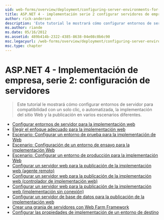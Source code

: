 ```yaml
---
uid: web-forms/overview/deployment/configuring-server-environments-for-web-deployment/index
title: ASP.NET 4 - implementación serie 2 configurar servidores de empresa | Microsoft Docs
author: rick-anderson
description: 'Este tutorial le mostrará cómo configurar entornos de servidor para compatibilidad con un solo clic, o automatizada, la implementación del sitio Web y la publicación en diversos escenario diferente...'
ms.author: riande
ms.date: 05/16/2012
ms.assetid: 489b414b-2322-4385-8638-04e08c0b6c90
msc.legacyurl: /web-forms/overview/deployment/configuring-server-environments-for-web-deployment
msc.type: chapter
---
```

<a name="aspnet-4---enterprise-deployment-series-2-configuring-servers"></a>ASP.NET 4 - Implementación de empresa, serie 2: configuración de servidores
====================
> Este tutorial le mostrará cómo configurar entornos de servidor para compatibilidad con un solo clic, o automatizada, la implementación del sitio Web y la publicación en varios escenarios diferentes.


- [Configurar entornos de servidor para la implementación web](configuring-server-environments-for-web-deployment.md)
- [Elegir el enfoque adecuado para la implementación web](choosing-the-right-approach-to-web-deployment.md)
- [Escenario: Configurar un entorno de prueba para la implementación de Web](scenario-configuring-a-test-environment-for-web-deployment.md)
- [Escenario: Configuración de un entorno de ensayo para la implementación Web](scenario-configuring-a-staging-environment-for-web-deployment.md)
- [Escenario: Configurar un entorno de producción para la implementación Web](scenario-configuring-a-production-environment-for-web-deployment.md)
- [Configurar un servidor web para la publicación de la implementación web (agente remoto)](configuring-a-web-server-for-web-deploy-publishing-remote-agent.md)
- [Configurar un servidor web para la publicación de la implementación web (controlador de implementación web)](configuring-a-web-server-for-web-deploy-publishing-web-deploy-handler.md)
- [Configurar un servidor web para la publicación de la implementación web (implementación sin conexión)](configuring-a-web-server-for-web-deploy-publishing-offline-deployment.md)
- [Configurar un servidor de base de datos para la publicación de la implementación web](configuring-a-database-server-for-web-deploy-publishing.md)
- [Crear una granja de servidores con Web Farm Framework](creating-a-server-farm-with-the-web-farm-framework.md)
- [Configurar las propiedades de implementación de un entorno de destino](configuring-deployment-properties-for-a-target-environment.md)
